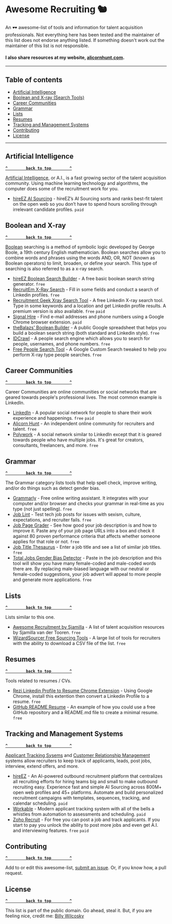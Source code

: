 # Awesome Recruiting 🐿
An 🕶 awesome-list of tools and information for talent acquisition professionals. Not everything here has been tested and the maintainer of this list does not endorse anything listed. If something doesn't work out the maintainer of this list is not responsible.

#### I also share resources at my website, [alicornhunt.com](https://alicornhunt.com).

--------------------

## Table of contents

- [Artificial Intelligence](#artificial-intelligence)
- [Boolean and X-ray (Search Tools)](#boolean-and-x-ray)
- [Career Communities](#career-communities)
- [Grammar](#grammar)
- [Lists](#lists)
- [Resumes](#resumes)
- [Tracking and Management Systems](#tracking-and-management-systems)
- [Contributing](#contributing)
- [License](#license)

--------------------

## Artificial Intelligence

**[`^        back to top        ^`](#)**

[Artificial Intelligence](https://en.wikipedia.org/wiki/Artificial_intelligence), or A.I., is a fast growing sector of the talent acquisition community. Using machine learning technology and algorithms, the computer does some of the recruitment work for you.

- [hireEZ AI Sourcing](https://hireez.com/solutions/ai-sourcing/) - hireEZ’s AI Sourcing sorts and ranks best-fit talent on the open web so you don’t have to spend hours scrolling through irrelevant candidate profiles. `paid`

## Boolean and X-ray

**[`^        back to top        ^`](#)**

[Boolean](https://en.wikipedia.org/wiki/Boolean_expression) searching is a method of symbolic logic developed by George Boole, a 19th century English mathematician. Boolean searches allow you to combine words and phrases using the words AND, OR, NOT (known as Boolean operators) to limit, broaden, or define your search. This type of searching is also referred to as a x-ray search.

- [hireEZ Boolean Search Builder](https://hireez.com/solutions/boolean-builder/) - A free basic boolean search string generator. `free`
- [RecruitEm X-Ray Search](https://recruitin.net) - Fill in some fields and conduct a search of Linkedin profiles. `free`
- [Recruitment Geek Xray Search Tool](https://recruitmentgeek.com/tools/linkedin) - A free Linkedin X-ray search tool. Type in some keywords and a location and get Linkedin profile results. A premium version is also available. `free` `paid`
- [Signal Hire](https://www.signalhire.com) - Find e-mail addresses and phone numbers using a Google Chrome browser extension. `paid`
- [theBalazs' Boolean Builder](https://docs.google.com/spreadsheets/d/1v27Oybrv9H5sn3MMD76clLp2B4mwhA7OtUkfQzlNu8w/edit#gid=413477126) - A public Google spreadsheet that helps you build a boolean search string (both standard and Linkedin style). `free`
- [IDCrawl](https://idcrawl.com) - A people search engine which allows you to search for people, usernames, and phone numbers. `free`
- [Free People Search Tool](https://freepeoplesearchtool.com/) - A Google Custom Search tweaked to help you perform X-ray type people searches. `free`

## Career Communities

**[`^        back to top        ^`](#)**

Career Communities are online communities or social networks that are geared towards people's professional lives. The most common example is LinkedIn.

- [LinkedIn](https://linkedin.com) - A popular social network for people to share their work experience and happenings. `free` `paid`
- [Alicorn Hunt](https://alicornhunt.com) - An independent online community for recruiters and talent. `free`
- [Polywork](https://www.polywork.com/) - A social network similar to LinkedIn except that it is geared towards people who have multiple jobs. It's great for creators, consultants, freelancers, and more. `free`

## Grammar

**[`^        back to top        ^`](#)**

The Grammar category lists tools that help spell check, improve writing, and/or do things such as detect gender bias.

- [Grammarly](https://www.grammarly.com/) - Free online writing assistant. It integrates with your computer and/or browser and checks your grammar in real-time as you type (not just spelling). `free`
- [Job Lint](https://joblint.org/) - Test tech job posts for issues with sexism, culture, expectations, and recruiter fails. `free`
- [Job Page Grader](https://jobpagegrader.com/) - See how good your job description is and how to improve it. Paste any of your job page URLs into a box and check it against 80 proven performance criteria that affects whether someone applies for that role or not. `free`
- [Job Title Thesaurus](https://www.enlightenjobs.com/job-titles.php) - Enter a job title and see a list of similar job titles. `free`
- [Total Jobs Gender Bias Detector](https://www.totaljobs.com/insidejob/gender-bias-decoder/) - Paste in the job description and this tool will show you have many female-coded and male-coded words there are. By replacing male-biased language with our neutral or female-coded suggestions, your job advert will appeal to more people and generate more applications. `free`

## Lists

**[`^        back to top        ^`](#)**

Lists similar to this one.

- [Awesome Recruitment by Sjamilla](https://github.com/Sjamilla/awesome-recruitment) - A list of talent acquisition resources by Sjamilla van der Tooren. `free`
- [WizardSourcer Free Sourcing Tools](https://wizardsourcer.com/tools/) - A large list of tools for recruiters with the ability to download a CSV file of the list. `free`

## Resumes

**[`^        back to top        ^`](#)**

Tools related to resumes / CVs.

- [Rezi Linkedin Profile to Resume Chrome Extension](https://chrome.google.com/webstore/detail/profile-to-resume-reziai/delakdmnpanaclafnplfomddhlhlcloe) - Using Google Chrome, install this extention then convert a Linkedin Profile to a resume. `free`
- [GitHub README Resume](https://zerosonesfun.github.io/readme-resume/) - An example of how you could use a free GitHub repository and a README.md file to create a minimal resume. `free`


## Tracking and Management Systems

**[`^        back to top        ^`](#)**

[Applicant Tracking Sysems](https://en.wikipedia.org/wiki/Applicant_tracking_system) and [Customer Relationship Management](https://en.wikipedia.org/wiki/Customer_relationship_management) systems allow recruiters to keep track of applicants, leads, post jobs, interview, extend offers, and more.

- [hireEZ](https://hireez.com/why-hireez/) - An AI-powered outbound recruitment platform that centralizes all recruiting efforts for hiring teams big and small to make outbound recruiting easy. Experience fast and simple AI Sourcing across 800M+ open web profiles and 45+ platforms. Automate and build personalized recruitment campaigns with templates, sequences, tracking, and calendar scheduling.  `paid`
- [Workable](https://www.workable.com/) - Modern applicant tracking system with all of the bells a whistles from automation to assessments and scheduling. `paid`
- [Zoho Recruit](https://www.zoho.com/recruit/) - For free you can post a job and track applicants. If you start to pay you unlock the ability to post more jobs and even get A.I. and interviewing features. `free` `paid`

## Contributing

**[`^        back to top        ^`](#)**

Add to or edit this awesome-list, [submit an issue](https://github.com/zerosonesfun/awesome-recruiting/issues). Or, if you know how, a pull request.

## License

**[`^        back to top        ^`](#)**

This list is part of the public domain. Go ahead, steal it. But, if you are feeling nice, credit me: [Billy Wilcosky](https://wilcosky.com)
